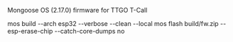 Mongoose OS (2.17.0) firmware for TTGO T-Call

mos build --arch esp32 --verbose --clean --local
mos flash build/fw.zip --esp-erase-chip --catch-core-dumps no